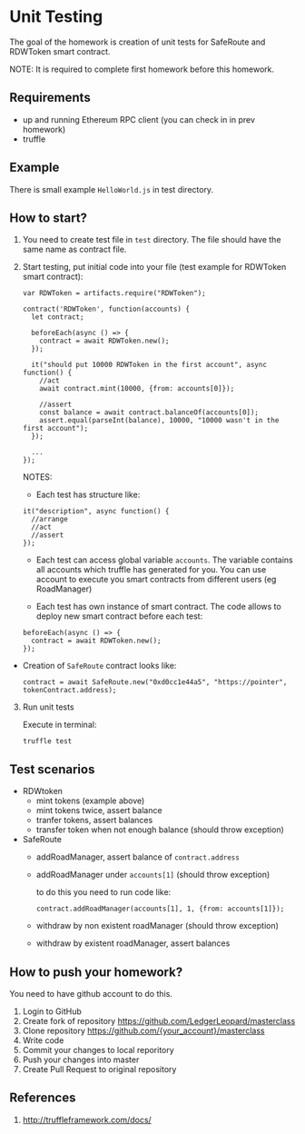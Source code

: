 # Unit Testing

The goal of the homework is creation of unit tests for SafeRoute and RDWToken smart contract.

NOTE: It is required to complete first homework before this homework.

## Requirements
- up and running Ethereum RPC client (you can check in in prev homework)
- truffle

## Example
There is small example ``HelloWorld.js`` in test directory.

## How to start?
1. You need to create test file in ``test`` directory. The file should have the same name as contract file.
2. Start testing, put initial code into your file (test example for RDWToken smart contract):
    ```
    var RDWToken = artifacts.require("RDWToken");

    contract('RDWToken', function(accounts) {
      let contract;

      beforeEach(async () => {
        contract = await RDWToken.new();
      });

      it("should put 10000 RDWToken in the first account", async function() {
        //act
        await contract.mint(10000, {from: accounts[0]});

        //assert
        const balance = await contract.balanceOf(accounts[0]);
        assert.equal(parseInt(balance), 10000, "10000 wasn't in the first account");
      });

      ...
    });
    ```

    NOTES:
    - Each test has structure like:
    ```
    it("description", async function() {
      //arrange
      //act
      //assert
    });
    ```

    - Each test can access global variable ``accounts``. The variable contains all accounts which truffle has generated for you. You can use account to execute you smart contracts from different users (eg RoadManager)

    - Each test has own instance of smart contract. The code allows to deploy new smart contract before each test:
    ```
    beforeEach(async () => {
      contract = await RDWToken.new();
    });
    ```

  - Creation of ``SafeRoute`` contract looks like:
    ```
    contract = await SafeRoute.new("0xd0cc1e44a5", "https://pointer", tokenContract.address);
    ```

3. Run unit tests

    Execute in terminal:
    ```
    truffle test
    ```

## Test scenarios
- RDWtoken
  - mint tokens (example above)
  - mint tokens twice, assert balance
  - tranfer tokens, assert balances
  - transfer token when not enough balance (should throw exception)
- SafeRoute
  - addRoadManager, assert balance of ``contract.address``
  - addRoadManager under ``accounts[1]`` (should throw exception)
    
    to do this you need to run code like:
    ```
    contract.addRoadManager(accounts[1], 1, {from: accounts[1]});
    ```
  - withdraw by non existent roadManager (should throw exception)
  - withdraw by existent roadManager, assert balances

## How to push your homework?
You need to have github account to do this.
1. Login to GitHub
2. Create fork of repository https://github.com/LedgerLeopard/masterclass
3. Clone repository https://github.com/{your_account}/masterclass
4. Write code
5. Commit your changes to local reporitory
6. Push your changes into master
7. Create Pull Request to original repository

## References
1. http://truffleframework.com/docs/